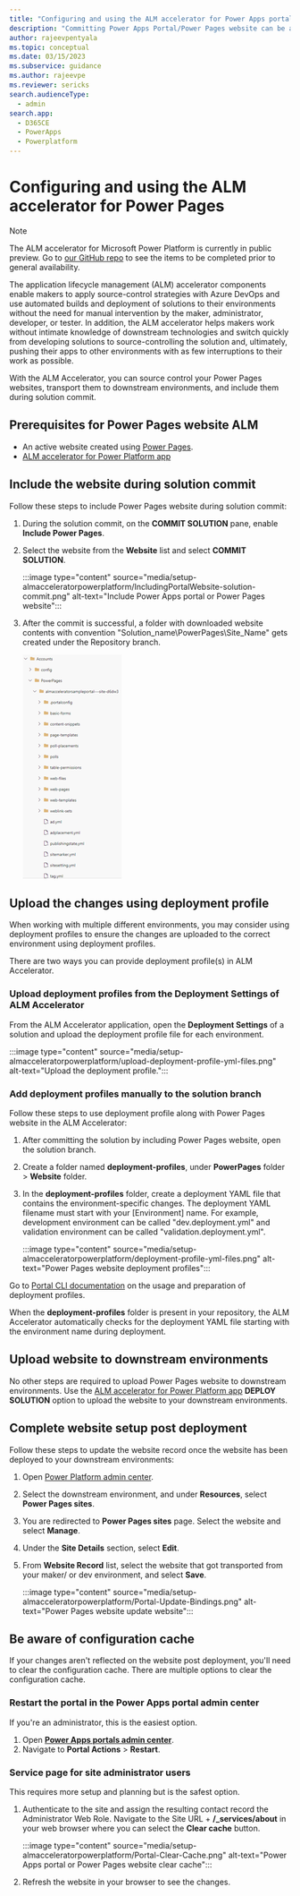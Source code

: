 ```yaml
---
title: "Configuring and using the ALM accelerator for Power Apps portal and Power Pages | MicrosoftDocs"
description: "Committing Power Apps Portal/Power Pages website can be achieved by including the website during solution commit. This document describes how to commit Power Apps Portal/Power Pages website and deploy to test environments."
author: rajeevpentyala
ms.topic: conceptual
ms.date: 03/15/2023
ms.subservice: guidance
ms.author: rajeevpe
ms.reviewer: sericks
search.audienceType: 
  - admin
search.app: 
  - D365CE
  - PowerApps
  - Powerplatform 
---
```


# Configuring and using the ALM accelerator for Power Pages

> [!NOTE]
> The ALM accelerator for Microsoft Power Platform is currently in public preview. Go to [our GitHub repo](https://github.com/microsoft/coe-starter-kit/blob/main/CenterofExcellenceALMAccelerator/PREVIEW.md) to see the items to be completed prior to general availability.

The application lifecycle management (ALM) accelerator components enable makers to apply source-control strategies with Azure DevOps and use automated builds and deployment of solutions to their environments without the need for manual intervention by the maker, administrator, developer, or tester. In addition, the ALM accelerator helps makers work without intimate knowledge of downstream technologies and switch quickly from developing solutions to source-controlling the solution and, ultimately, pushing their apps to other environments with as few interruptions to their work as possible.

With the ALM Accelerator, you can source control your Power Pages websites, transport them to downstream environments, and include them during solution commit.

## Prerequisites for Power Pages website ALM

- An active website created using [Power Pages](/power-pages/introduction).
- [ALM accelerator for Power Platform app](almacceleratorpowerplatform-components.md)

## Include the website during solution commit

Follow these steps to include Power Pages website during solution commit:

1. During the solution commit, on the **COMMIT SOLUTION** pane, enable **Include Power Pages**.
1. Select the website from the **Website** list and select **COMMIT SOLUTION**.

   :::image type="content" source="media/setup-almacceleratorpowerplatform/IncludingPortalWebsite-solution-commit.png" alt-text="Include Power Apps portal or Power Pages website":::

1. After the commit is successful, a folder with downloaded website contents with convention "Solution_name\PowerPages\Site_Name" gets created under the Repository branch.

   ![Power Pages Website commit.](media/setup-almacceleratorpowerplatform/Portal-Committed-Website.png)

## Upload the changes using deployment profile

When working with multiple different environments, you may consider using deployment profiles to ensure the changes are uploaded to the correct environment using deployment profiles.

There are two ways you can provide deployment profile(s) in ALM Accelerator.

### Upload deployment profiles from the Deployment Settings of ALM Accelerator

From the ALM Accelerator application, open the **Deployment Settings** of a solution and upload the deployment profile file for each environment.

:::image type="content" source="media/setup-almacceleratorpowerplatform/upload-deployment-profile-yml-files.png" alt-text="Upload the deployment profile.":::

### Add deployment profiles manually to the solution branch

Follow these steps to use deployment profile along with Power Pages website in the ALM Accelerator:

1. After committing the solution by including Power Pages website, open the solution branch.
1. Create a folder named **deployment-profiles**, under **PowerPages** folder > **Website** folder.
1. In the **deployment-profiles** folder, create a deployment YAML file that contains the environment-specific changes. The deployment YAML filename must start with your [Environment] name. For example, development environment can be called "dev.deployment.yml" and validation environment can be called "validation.deployment.yml".

   :::image type="content" source="media/setup-almacceleratorpowerplatform/deployment-profile-yml-files.png" alt-text="Power Pages website deployment profiles":::

Go to [Portal CLI documentation](../../developer/cli/reference/paportal.md) on the usage and preparation of deployment profiles.

When the **deployment-profiles** folder is present in your repository, the ALM Accelerator automatically checks for the deployment YAML file starting with the environment name during deployment.

## Upload website to downstream environments

No other steps are required to upload Power Pages website to downstream environments. Use the [ALM accelerator for Power Platform app](almacceleratorpowerplatform-components.md) **DEPLOY SOLUTION** option to upload the website to your downstream environments.

## Complete website setup post deployment

Follow these steps to update the website record once the website has been deployed to your downstream environments:

1. Open [Power Platform admin center](https://admin.powerplatform.microsoft.com).
1. Select the downstream environment, and under **Resources**, select **Power Pages sites**.
1. You are redirected to **Power Pages sites** page. Select the website and select **Manage**.
1. Under the **Site Details** section, select **Edit**.
1. From **Website Record** list, select the website that got transported from your maker/ or dev environment, and select **Save**.

   :::image type="content" source="media/setup-almacceleratorpowerplatform/Portal-Update-Bindings.png" alt-text="Power Pages website update website":::

## Be aware of configuration cache

If your changes aren't reflected on the website post deployment, you'll need to clear the configuration cache. There are multiple options to clear the configuration cache.

### Restart the portal in the Power Apps portal admin center

If you're an administrator, this is the easiest option.

1. Open **[Power Apps portals admin center](/power-apps/maker/portals/overview)**.
1. Navigate to **Portal Actions** > **Restart**.

### Service page for site administrator users

This requires more setup and planning but is the safest option.

1. Authenticate to the site and assign the resulting contact record the Administrator Web Role. Navigate to the Site URL + **/_services/about** in your web browser where you can select the **Clear cache** button.

   :::image type="content" source="media/setup-almacceleratorpowerplatform/Portal-Clear-Cache.png" alt-text="Power Apps portal or Power Pages website clear cache":::

1. Refresh the website in your browser to see the changes.
